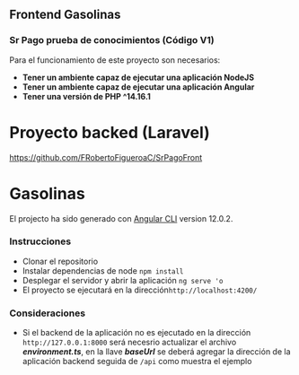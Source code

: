 
## Frontend Gasolinas

### Sr Pago prueba de conocimientos (Código V1)

Para el funcionamiento de este proyecto son necesarios:
- **Tener un ambiente capaz de ejecutar una aplicación NodeJS**
- **Tener un ambiente capaz de ejecutar una aplicación Angular**
- **Tener una versión de PHP ^14.16.1**

# Proyecto backed (Laravel)

https://github.com/FRobertoFigueroaC/SrPagoFront

# Gasolinas 

El projecto ha sido generado con [Angular CLI](https://github.com/angular/angular-cli) version 12.0.2.



### Instrucciones
- Clonar el repositorio
- Instalar dependencias de node `npm install`
- Desplegar el servidor y abrir la aplicación `ng serve 'o`
- El proyecto se ejecutará en la dirección`http://localhost:4200/`

### Consideraciones

- Si el backend de la aplicación no es ejecutado en la dirección `http://127.0.0.1:8000`  será necesrio actualizar el archivo **_environment.ts_**,
  en la llave **_baseUrl_** se deberá agregar la dirección de la aplicación backend seguida de `/api` como muestra el ejemplo 
